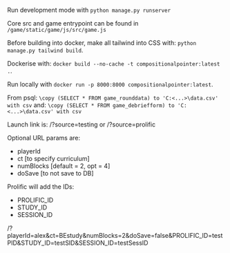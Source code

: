 Run development mode with `python manage.py runserver`

Core src and game entrypoint can be found in `/game/static/game/js/src/game.js`

Before building into docker, make all tailwind into CSS with: `python manage.py tailwind build`.

Dockerise with: `docker build --no-cache -t compositionalpointer:latest .`.

Run locally with `docker run -p 8000:8000 compositionalpointer:latest`.

From psql: `\copy (SELECT * FROM game_rounddata) to 'C:<...>\data.csv' with csv`
and: `\copy (SELECT * FROM game_debriefform) to 'C:<...>\data.csv' with csv`

Launch link is: /?source=testing or /?source=prolific

Optional URL params are:
- playerId
- ct [to specify curriculum]
- numBlocks [default = 2, opt = 4]
- doSave [to not save to DB]

Prolific will add the IDs:
- PROLIFIC_ID
- STUDY_ID
- SESSION_ID

/?playerId=alex&ct=BEstudy&numBlocks=2&doSave=false&PROLIFIC_ID=testPID&STUDY_ID=testSID&SESSION_ID=testSessID